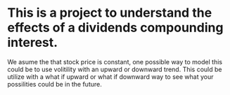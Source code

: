 # This is a project to understand the effects of a dividends compounding interest.

We asume the that stock price is constant, one possible way to model this could be to use volitility with an upward or downward trend. This could be utilize with a what if upward or 
what if downward way to see what your possilities could be in the future.
